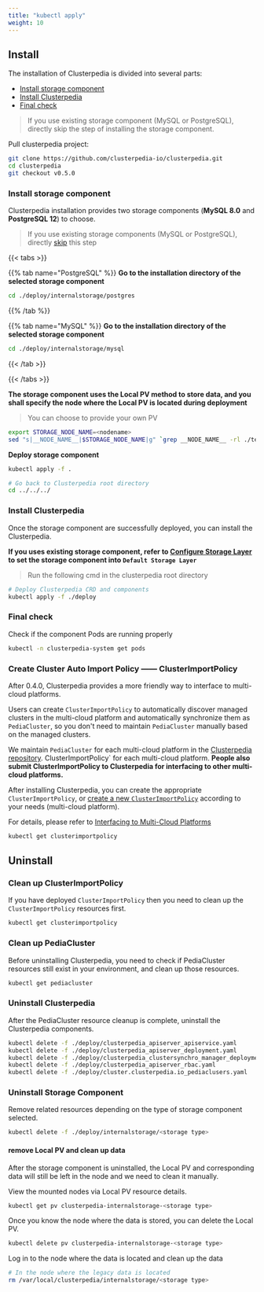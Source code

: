 ```yaml
---
title: "kubectl apply"
weight: 10
---
```


## Install
The installation of Clusterpedia is divided into several parts:
- [Install storage component](#install-storage-component)
- [Install Clusterpedia](#install-clusterpedia)
- [Final check](#final-check)
> If you use existing storage component (MySQL or PostgreSQL), directly skip the step of installing the storage component.

Pull clusterpedia project:
```bash
git clone https://github.com/clusterpedia-io/clusterpedia.git
cd clusterpedia
git checkout v0.5.0
```

### Install storage component
Clusterpedia installation provides two storage components (**MySQL 8.0** and **PostgreSQL 12**) to choose.
> If you use existing storage components (MySQL or PostgreSQL), directly [skip](#install-clusterpedia) this step

{{< tabs >}}

{{% tab name="PostgreSQL" %}}
**Go to the installation directory of the selected storage component**
```bash
cd ./deploy/internalstorage/postgres
```
{{% /tab %}}

{{% tab name="MySQL" %}}
**Go to the installation directory of the selected storage component**
```bash
cd ./deploy/internalstorage/mysql
```
{{< /tab >}}

{{< /tabs >}}

**The storage component uses the Local PV method to store data, and you shall specify the node where the Local PV is located during deployment**
> You can choose to provide your own PV
```bash
export STORAGE_NODE_NAME=<nodename>
sed "s|__NODE_NAME__|$STORAGE_NODE_NAME|g" `grep __NODE_NAME__ -rl ./templates` > clusterpedia_internalstorage_pv.yaml
```

**Deploy storage component**
```bash
kubectl apply -f .

# Go back to Clusterpedia root directory
cd ../../../
```

### Install Clusterpedia
Once the storage component are successfully deployed, you can install the Clusterpedia.

**If you uses existing storage component, refer to [Configure Storage Layer](../configuration/configure-internalstorage) to set the storage component into `Default Storage Layer`**

> Run the following cmd in the clusterpedia root directory
```bash
# Deploy Clusterpedia CRD and components
kubectl apply -f ./deploy
```

### Final check
Check if the component Pods are running properly
```bash
kubectl -n clusterpedia-system get pods
```

### Create Cluster Auto Import Policy —— ClusterImportPolicy
After 0.4.0, Clusterpedia provides a more friendly way to interface to multi-cloud platforms.

Users can create `ClusterImportPolicy` to automatically discover managed clusters in the multi-cloud platform and automatically synchronize them as `PediaCluster`,
so you don't need to maintain `PediaCluster` manually based on the managed clusters.

We maintain `PediaCluster` for each multi-cloud platform in the [Clusterpedia repository](https://github.com/clusterpedia-io/clusterpedia/tree/main/deploy/clusterimportpolicy). ClusterImportPolicy` for each multi-cloud platform.
**People also submit ClusterImportPolicy to Clusterpedia for interfacing to other multi-cloud platforms.**

After installing Clusterpedia, you can create the appropriate `ClusterImportPolicy`,
or [create a new `ClusterImportPolicy`](../../usage/interfacing-to-multi-cloud-platforms#new-clusterimportpolicy) according to your needs (multi-cloud platform).

For details, please refer to [Interfacing to Multi-Cloud Platforms](../../usage/interfacing-to-multi-cloud-platforms#new-clusterimportpolicy)
```bash
kubectl get clusterimportpolicy
```

## Uninstall
### Clean up ClusterImportPolicy
If you have deployed `ClusterImportPolicy` then you need to clean up the `ClusterImportPolicy` resources first.

```bash
kubectl get clusterimportpolicy
```

### Clean up PediaCluster
Before uninstalling Clusterpedia, you need to check if PediaCluster resources still exist in your environment, and clean up those resources.

```bash
kubectl get pediacluster
```

### Uninstall Clusterpedia
After the PediaCluster resource cleanup is complete, uninstall the Clusterpedia components.

```bash
kubectl delete -f ./deploy/clusterpedia_apiserver_apiservice.yaml
kubectl delete -f ./deploy/clusterpedia_apiserver_deployment.yaml
kubectl delete -f ./deploy/clusterpedia_clustersynchro_manager_deployment.yaml
kubectl delete -f ./deploy/clusterpedia_apiserver_rbac.yaml
kubectl delete -f ./deploy/cluster.clusterpedia.io_pediaclusers.yaml
```

### Uninstall Storage Component
Remove related resources depending on the type of storage component selected.
```bash
kubectl delete -f ./deploy/internalstorage/<storage type>
```

#### remove Local PV and clean up data
After the storage component is uninstalled, the Local PV and corresponding data will still be left in the node and we need to clean it manually.

View the mounted nodes via Local PV resource details.
```bash
kubectl get pv clusterpedia-internalstorage-<storage type>
```

Once you know the node where the data is stored, you can delete the Local PV.
```bash
kubectl delete pv clusterpedia-internalstorage-<storage type>
```

Log in to the node where the data is located and clean up the data
```bash
# In the node where the legacy data is located
rm /var/local/clusterpedia/internalstorage/<storage type>
```
